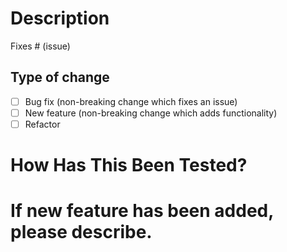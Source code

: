 # Description

Fixes # (issue)

## Type of change

- [ ] Bug fix (non-breaking change which fixes an issue)
- [ ] New feature (non-breaking change which adds functionality)
- [ ] Refactor

# How Has This Been Tested?

# If new feature has been added, please describe.
